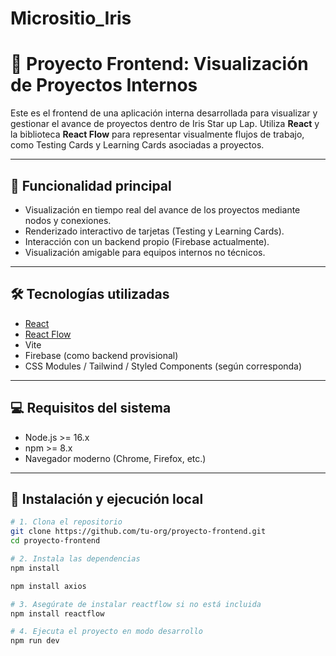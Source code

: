 # Micrositio_Iris
# 🧩 Proyecto Frontend: Visualización de Proyectos Internos

Este es el frontend de una aplicación interna desarrollada para visualizar y gestionar el avance de proyectos dentro de Iris Star up Lap. Utiliza **React** y la biblioteca **React Flow** para representar visualmente flujos de trabajo, como Testing Cards y Learning Cards asociadas a proyectos.

---

## 🚀 Funcionalidad principal

- Visualización en tiempo real del avance de los proyectos mediante nodos y conexiones.
- Renderizado interactivo de tarjetas (Testing y Learning Cards).
- Interacción con un backend propio (Firebase actualmente).
- Visualización amigable para equipos internos no técnicos.

---

## 🛠 Tecnologías utilizadas

- [React](https://reactjs.org/)
- [React Flow](https://reactflow.dev/)
- Vite
- Firebase (como backend provisional)
- CSS Modules / Tailwind / Styled Components (según corresponda)

---

## 💻 Requisitos del sistema

- Node.js >= 16.x
- npm >= 8.x
- Navegador moderno (Chrome, Firefox, etc.)

---

## 🧪 Instalación y ejecución local

```bash
# 1. Clona el repositorio
git clone https://github.com/tu-org/proyecto-frontend.git
cd proyecto-frontend

# 2. Instala las dependencias
npm install

npm install axios

# 3. Asegúrate de instalar reactflow si no está incluida
npm install reactflow

# 4. Ejecuta el proyecto en modo desarrollo
npm run dev
